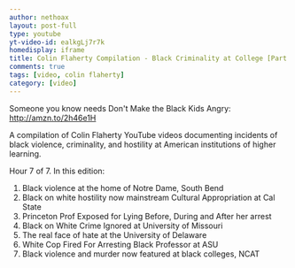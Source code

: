 ```yaml
---
author: nethoax
layout: post-full
type: youtube
yt-video-id: ealkgLj7r7k 
homedisplay: iframe
title: Colin Flaherty Compilation - Black Criminality at College [Part 7 of 7]
comments: true
tags: [video, colin flaherty]
category: [video]
---
```


Someone you know needs Don't Make the Black Kids Angry: http://amzn.to/2h46e1H

A compilation of Colin Flaherty YouTube videos documenting incidents of black violence, criminality, and hostility at American institutions of higher learning. 

Hour 7 of 7. In this edition:

1. Black violence at the home of Notre Dame, South Bend
2. Black on white hostility now mainstream Cultural Appropriation at Cal State
3. Princeton Prof Exposed for Lying Before, During and After her arrest
4. Black on White Crime Ignored at University of Missouri
5. The real face of hate at the University of Delaware
6. White Cop Fired For Arresting Black Professor at ASU
7. Black violence and murder now featured at black colleges, NCAT
